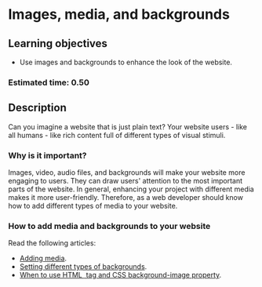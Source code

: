 # Images, media, and backgrounds

## Learning objectives

- Use images and backgrounds to enhance the look of the website.

### Estimated time: 0.50

## Description

Can you imagine a website that is just plain text? Your website users - like all humans - like rich content full of different types of visual stimuli.

### Why is it important?

Images, video, audio files, and backgrounds will make your website more engaging to users. They can draw users' attention to the most important parts of the website. In general, enhancing your project with different media makes it more user-friendly. Therefore, as a web developer should know how to add different types of media to your website.

### How to add media and backgrounds to your website

Read the following articles:

- [Adding media](https://learn.shayhowe.com/html-css/adding-media).
- [Setting different types of backgrounds](https://learn.shayhowe.com/html-css/setting-backgrounds-and-gradients/).
- [When to use HTML <img> tag and CSS background-image property](https://www.w3docs.com/snippets/html/when-to-use-html-img-tag-and-css-background-image-property.html).
